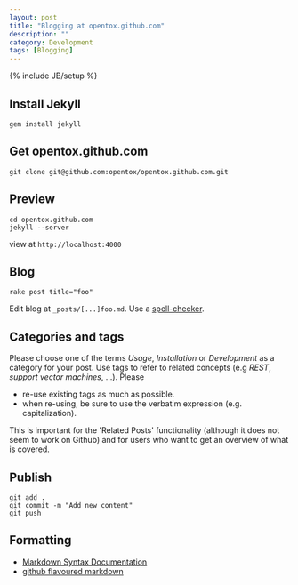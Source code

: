 ```yaml
---
layout: post
title: "Blogging at opentox.github.com"
description: ""
category: Development
tags: [Blogging]
---
```

{% include JB/setup %}

Install Jekyll
--------------

    gem install jekyll

Get opentox.github.com
----------------------

    git clone git@github.com:opentox/opentox.github.com.git

Preview
-------

    cd opentox.github.com
    jekyll --server

view at `http://localhost:4000`

Blog
----

    rake post title="foo"

Edit blog at `_posts/[...]foo.md`. Use a [spell-checker](/linux/2012/05/18/using-vim/).

Categories and tags
-------------------

Please choose one of the terms *Usage*, *Installation* or *Development* as a category for your post. 
Use tags to refer to related concepts (e.g *REST*, *support vector machines*, ...). Please 

- re-use existing tags as much as possible. 
- when re-using, be sure to use the verbatim expression (e.g. capitalization).

This is important for the 'Related Posts' functionality (although it does not seem to work on Github) and for users who want to get an overview of what is covered.

Publish
-------

    git add .
    git commit -m "Add new content"
    git push 

Formatting
-------
* [Markdown Syntax Documentation](http://daringfireball.net/projects/markdown/syntax)
* [github flavoured markdown](http://github.github.com/github-flavored-markdown/)
